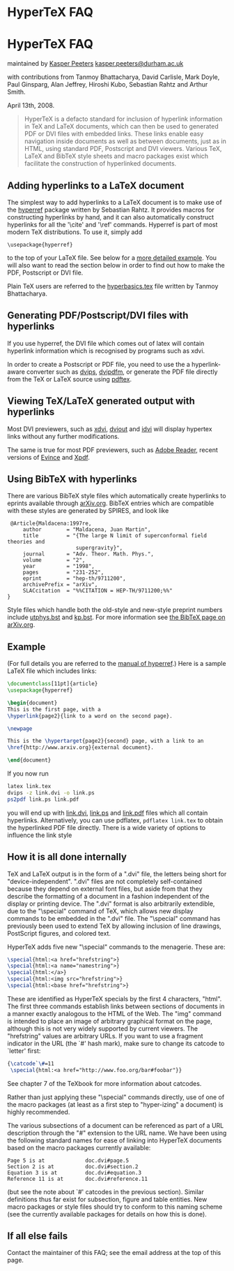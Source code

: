 # HyperTeX FAQ 

HyperTeX FAQ
============

maintained by [Kasper Peeters](http://maths.dur.ac.uk/users/kasper.peeters/index.html) <kasper.peeters@durham.ac.uk>

with contributions from Tanmoy Bhattacharya, David Carlisle, Mark Doyle, Paul Ginsparg, Alan Jeffrey, Hiroshi Kubo, Sebastian Rahtz and Arthur Smith.

April 13th, 2008.

> HyperTeX is a defacto standard for inclusion of hyperlink information in TeX and LaTeX documents, which can then be used to generated PDF or DVI files with embedded links. These links enable easy navigation inside documents as well as between documents, just as in HTML, using standard PDF, Postscript and DVI viewers. Various TeX, LaTeX and BibTeX style sheets and macro packages exist which facilitate the construction of hyperlinked documents.

Adding hyperlinks to a LaTeX document
-------------------------------------

The simplest way to add hyperlinks to a LaTeX document is to make use of the [hyperref](ftp://ftp.tex.ac.uk/tex-archive/macros/latex2e/contrib/hyperref/) package written by Sebastian Rahtz. It provides macros for constructing hyperlinks by hand, and it can also automatically construct hyperlinks for all the '\\cite' and '\\ref' commands. Hyperref is part of most modern TeX distributions. To use it, simply add 
```
\usepackage{hyperref}
``` 
to the top of your LaTeX file. See below for a [more detailed example](#example). You will also want to read the section below in order to find out how to make the PDF, Postscript or DVI file.

Plain TeX users are referred to the [hyperbasics.tex](ftp://ftp.tex.ac.uk/tex-archive/support/hypertex/tanmoy/hyperbasics.tex) file written by Tanmoy Bhattacharya.

Generating PDF/Postscript/DVI files with hyperlinks
---------------------------------------------------

If you use hyperref, the DVI file which comes out of latex will contain hyperlink information which is recognised by programs such as xdvi.

In order to create a Postscript or PDF file, you need to use the a hyperlink-aware converter such as [dvips](http://www.radicaleye.com/dvips.html), [dvipdfm](http://gaspra.kettering.edu/dvipdfm/), or generate the PDF file directly from the TeX or LaTeX source using [pdftex](http://www.tug.org/applications/pdftex/).

Viewing TeX/LaTeX generated output with hyperlinks
--------------------------------------------------

Most DVI previewers, such as [xdvi](http://math.berkeley.edu/~vojta/xdvi.html), [dviout](http://akagi.ms.u-tokyo.ac.jp/ftp.html#TeX) and [idvi](http://www.geom.umn.edu/java/idvi/) will display hypertex links without any further modifications.

The same is true for most PDF previewers, such as [Adobe Reader](http://www.adobe.com/products/acrobat/readstep2.html), recent versions of [Evince](http://www.gnome.org/projects/evince/) and [Xpdf](http://www.foolabs.com/xpdf/).

Using BibTeX with hyperlinks
----------------------------

There are various BibTeX style files which automatically create hyperlinks to eprints available through [arXiv.org](http://arxiv.org). BibTeX entries which are compatible with these styles are generated by SPIRES, and look like
```
 @Article{Maldacena:1997re,
     author        = "Maldacena, Juan Martin",
     title         = "{The large N limit of superconformal field theories and
                      supergravity}",
     journal       = "Adv. Theor. Math. Phys.",
     volume        = "2",
     year          = "1998",
     pages         = "231-252",
     eprint        = "hep-th/9711200",
     archivePrefix = "arXiv",
     SLACcitation  = "%%CITATION = HEP-TH/9711200;%%"
} 
``` 
 Style files which handle both the old-style and new-style preprint numbers include [utphys.bst](http://golem.ph.utexas.edu/~distler/TeXstuff/utphys.bst) and [kp.bst](bibstyles/kp.bst). For more information see [the BibTeX page on arXiv.org](bibstyles/).

Example
-------

(For full details you are referred to the [manual of hyperref](http://www.tug.org/applications/hyperref/ftp/doc/manual.html).) Here is a sample LaTeX file which includes links:
```LaTeX
\documentclass[11pt]{article}
\usepackage{hyperref}

\begin{document}
This is the first page, with a 
\hyperlink{page2}{link to a word on the second page}.

\newpage

This is the \hypertarget{page2}{second} page, with a link to an
\href{http://www.arxiv.org}{external document}.

\end{document}
```
If you now run
```bash
latex link.tex
dvips -z link.dvi -o link.ps
ps2pdf link.ps link.pdf
```
you will end up with [link.dvi](link.dvi), [link.ps](link.ps) and [link.pdf](link.pdf) files which all contain hyperlinks. Alternatively, you can use pdflatex, `pdflatex link.tex` to obtain the hyperlinked PDF file directly. There is a wide variety of options to influence the link style

How it is all done internally
-----------------------------

TeX and LaTeX output is in the form of a ".dvi" file, the letters being short for "device-independent". ".dvi" files are not completely self-contained because they depend on external font files, but aside from that they describe the formatting of a document in a fashion independent of the display or printing device. The ".dvi" format is also arbitrarily extendible, due to the "\\special" command of TeX, which allows new display commands to be embedded in the ".dvi" file. The "\\special" command has previously been used to extend TeX by allowing inclusion of line drawings, PostScript figures, and colored text.

HyperTeX adds five new "\\special" commands to the menagerie. These are: 
```LaTeX
\special{html:<a href="hrefstring">}
\special{html:<a name="namestring">}
\special{html:</a>}
\special{html:<img src="hrefstring">}
\special{html:<base href="hrefstring">}
```
These are identified as HyperTeX specials by the first 4 characters, "html". The first three commands establish links between sections of documents in a manner exactly analogous to the HTML of the Web. The "img" command is intended to place an image of arbitrary graphical format on the page, although this is not very widely supported by current viewers. The "hrefstring" values are arbitrary URLs. If you want to use a fragment indicator in the URL (the \`#' hash mark), make sure to change its catcode to \`letter' first: 
```LaTeX
{\catcode`\#=11
 \special{html:<a href="http://www.foo.org/bar#foobar"}}
``` 
See chapter 7 of the TeXbook for more information about catcodes.

Rather than just applying these "\\special" commands directly, use of one of the macro packages (at least as a first step to "hyper-izing" a document) is highly recommended.

The various subsections of a document can be referenced as part of a URL description through the "#" extension to the URL name. We have been using the following standard names for ease of linking into HyperTeX documents based on the macro packages currently available: 
```
Page 5 is at             doc.dvi#page.5
Section 2 is at          doc.dvi#section.2
Equation 3 is at         doc.dvi#equation.3
Reference 11 is at       doc.dvi#reference.11
```
(but see the note about \`#' catcodes in the previous section). Similar definitions thus far exist for subsection, figure and table entities. New macro packages or style files should try to conform to this naming scheme (see the currently available packages for details on how this is done).

If all else fails
-----------------

Contact the maintainer of this FAQ; see the email address at the top of this page.